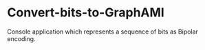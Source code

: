 # Convert-bits-to-GraphAMI
Console application which represents a sequence of bits as Bipolar encoding.
